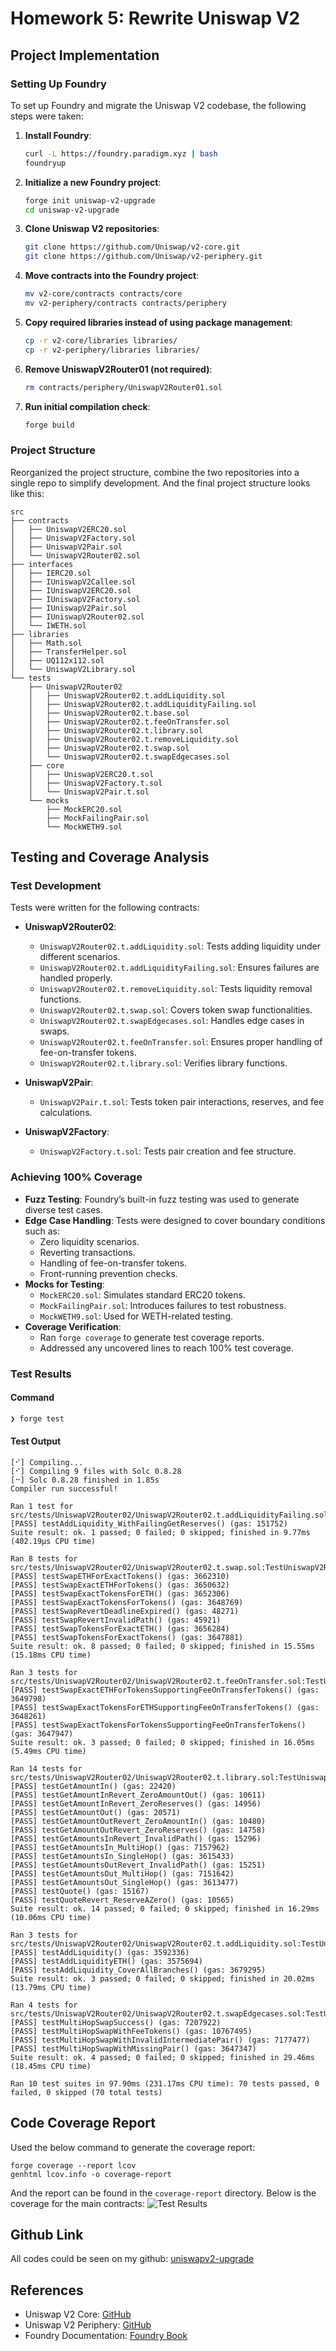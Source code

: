 # Homework 5: Rewrite Uniswap V2

## Project Implementation
### Setting Up Foundry
To set up Foundry and migrate the Uniswap V2 codebase, the following steps were taken:

1. **Install Foundry**:
   ```sh
   curl -L https://foundry.paradigm.xyz | bash
   foundryup
   ```

2. **Initialize a new Foundry project**:
   ```sh
   forge init uniswap-v2-upgrade
   cd uniswap-v2-upgrade
   ```

3. **Clone Uniswap V2 repositories**:
   ```sh
   git clone https://github.com/Uniswap/v2-core.git
   git clone https://github.com/Uniswap/v2-periphery.git
   ```

4. **Move contracts into the Foundry project**:
   ```sh
   mv v2-core/contracts contracts/core
   mv v2-periphery/contracts contracts/periphery
   ```

5. **Copy required libraries instead of using package management**:
   ```sh
   cp -r v2-core/libraries libraries/
   cp -r v2-periphery/libraries libraries/
   ```

6. **Remove UniswapV2Router01 (not required)**:
   ```sh
   rm contracts/periphery/UniswapV2Router01.sol
   ```

7. **Run initial compilation check**:
   ```sh
   forge build
   ```

### Project Structure

Reorganized the project structure, combine the two repositories into a single repo to simplify development.
And the final project structure looks like this:

```
src
├── contracts
│   ├── UniswapV2ERC20.sol
│   ├── UniswapV2Factory.sol
│   ├── UniswapV2Pair.sol
│   └── UniswapV2Router02.sol
├── interfaces
│   ├── IERC20.sol
│   ├── IUniswapV2Callee.sol
│   ├── IUniswapV2ERC20.sol
│   ├── IUniswapV2Factory.sol
│   ├── IUniswapV2Pair.sol
│   ├── IUniswapV2Router02.sol
│   └── IWETH.sol
├── libraries
│   ├── Math.sol
│   ├── TransferHelper.sol
│   ├── UQ112x112.sol
│   └── UniswapV2Library.sol
└── tests
    ├── UniswapV2Router02
    │   ├── UniswapV2Router02.t.addLiquidity.sol
    │   ├── UniswapV2Router02.t.addLiquidityFailing.sol
    │   ├── UniswapV2Router02.t.base.sol
    │   ├── UniswapV2Router02.t.feeOnTransfer.sol
    │   ├── UniswapV2Router02.t.library.sol
    │   ├── UniswapV2Router02.t.removeLiquidity.sol
    │   ├── UniswapV2Router02.t.swap.sol
    │   └── UniswapV2Router02.t.swapEdgecases.sol
    ├── core
    │   ├── UniswapV2ERC20.t.sol
    │   ├── UniswapV2Factory.t.sol
    │   └── UniswapV2Pair.t.sol
    └── mocks
        ├── MockERC20.sol
        ├── MockFailingPair.sol
        └── MockWETH9.sol
```

## Testing and Coverage Analysis
### Test Development
Tests were written for the following contracts:
- **UniswapV2Router02**: 
  - `UniswapV2Router02.t.addLiquidity.sol`: Tests adding liquidity under different scenarios.
  - `UniswapV2Router02.t.addLiquidityFailing.sol`: Ensures failures are handled properly.
  - `UniswapV2Router02.t.removeLiquidity.sol`: Tests liquidity removal functions.
  - `UniswapV2Router02.t.swap.sol`: Covers token swap functionalities.
  - `UniswapV2Router02.t.swapEdgecases.sol`: Handles edge cases in swaps.
  - `UniswapV2Router02.t.feeOnTransfer.sol`: Ensures proper handling of fee-on-transfer tokens.
  - `UniswapV2Router02.t.library.sol`: Verifies library functions.

- **UniswapV2Pair**:
  - `UniswapV2Pair.t.sol`: Tests token pair interactions, reserves, and fee calculations.

- **UniswapV2Factory**:
  - `UniswapV2Factory.t.sol`: Tests pair creation and fee structure.

### Achieving 100% Coverage
- **Fuzz Testing**: Foundry’s built-in fuzz testing was used to generate diverse test cases.
- **Edge Case Handling**: Tests were designed to cover boundary conditions such as:
  - Zero liquidity scenarios.
  - Reverting transactions.
  - Handling of fee-on-transfer tokens.
  - Front-running prevention checks.
- **Mocks for Testing**:
  - `MockERC20.sol`: Simulates standard ERC20 tokens.
  - `MockFailingPair.sol`: Introduces failures to test robustness.
  - `MockWETH9.sol`: Used for WETH-related testing.
- **Coverage Verification**:
  - Ran `forge coverage` to generate test coverage reports.
  - Addressed any uncovered lines to reach 100% test coverage.

### Test Results

#### Command
```sh
❯ forge test
```

#### Test Output
```
[⠊] Compiling...
[⠊] Compiling 9 files with Solc 0.8.28
[⠒] Solc 0.8.28 finished in 1.85s
Compiler run successful!

Ran 1 test for src/tests/UniswapV2Router02/UniswapV2Router02.t.addLiquidityFailing.sol:TestUniswapV2RouterAddLiquidityFailing
[PASS] testAddLiquidity_WithFailingGetReserves() (gas: 151752)
Suite result: ok. 1 passed; 0 failed; 0 skipped; finished in 9.77ms (402.19µs CPU time)

Ran 8 tests for src/tests/UniswapV2Router02/UniswapV2Router02.t.swap.sol:TestUniswapV2RouterSwap
[PASS] testSwapETHForExactTokens() (gas: 3662310)
[PASS] testSwapExactETHForTokens() (gas: 3650632)
[PASS] testSwapExactTokensForETH() (gas: 3652306)
[PASS] testSwapExactTokensForTokens() (gas: 3648769)
[PASS] testSwapRevertDeadlineExpired() (gas: 48271)
[PASS] testSwapRevertInvalidPath() (gas: 45921)
[PASS] testSwapTokensForExactETH() (gas: 3656284)
[PASS] testSwapTokensForExactTokens() (gas: 3647881)
Suite result: ok. 8 passed; 0 failed; 0 skipped; finished in 15.55ms (15.18ms CPU time)

Ran 3 tests for src/tests/UniswapV2Router02/UniswapV2Router02.t.feeOnTransfer.sol:TestUniswapV2RouterFeeOnTransfer
[PASS] testSwapExactETHForTokensSupportingFeeOnTransferTokens() (gas: 3649798)
[PASS] testSwapExactTokensForETHSupportingFeeOnTransferTokens() (gas: 3648261)
[PASS] testSwapExactTokensForTokensSupportingFeeOnTransferTokens() (gas: 3647947)
Suite result: ok. 3 passed; 0 failed; 0 skipped; finished in 16.05ms (5.49ms CPU time)

Ran 14 tests for src/tests/UniswapV2Router02/UniswapV2Router02.t.library.sol:TestUniswapV2RouterLibrary
[PASS] testGetAmountIn() (gas: 22420)
[PASS] testGetAmountInRevert_ZeroAmountOut() (gas: 10611)
[PASS] testGetAmountInRevert_ZeroReserves() (gas: 14956)
[PASS] testGetAmountOut() (gas: 20571)
[PASS] testGetAmountOutRevert_ZeroAmountIn() (gas: 10480)
[PASS] testGetAmountOutRevert_ZeroReserves() (gas: 14758)
[PASS] testGetAmountsInRevert_InvalidPath() (gas: 15296)
[PASS] testGetAmountsIn_MultiHop() (gas: 7157962)
[PASS] testGetAmountsIn_SingleHop() (gas: 3615433)
[PASS] testGetAmountsOutRevert_InvalidPath() (gas: 15251)
[PASS] testGetAmountsOut_MultiHop() (gas: 7151642)
[PASS] testGetAmountsOut_SingleHop() (gas: 3613477)
[PASS] testQuote() (gas: 15167)
[PASS] testQuoteRevert_ReserveAZero() (gas: 10565)
Suite result: ok. 14 passed; 0 failed; 0 skipped; finished in 16.29ms (10.06ms CPU time)

Ran 3 tests for src/tests/UniswapV2Router02/UniswapV2Router02.t.addLiquidity.sol:TestUniswapV2RouterAddLiquidity
[PASS] testAddLiquidity() (gas: 3592336)
[PASS] testAddLiquidityETH() (gas: 3575694)
[PASS] testAddLiquidity_CoverAllBranches() (gas: 3679295)
Suite result: ok. 3 passed; 0 failed; 0 skipped; finished in 20.02ms (13.79ms CPU time)

Ran 4 tests for src/tests/UniswapV2Router02/UniswapV2Router02.t.swapEdgecases.sol:TestUniswapV2RouterSwapEdgeCases
[PASS] testMultiHopSwapSuccess() (gas: 7207922)
[PASS] testMultiHopSwapWithFeeTokens() (gas: 10767495)
[PASS] testMultiHopSwapWithInvalidIntermediatePair() (gas: 7177477)
[PASS] testMultiHopSwapWithMissingPair() (gas: 3647347)
Suite result: ok. 4 passed; 0 failed; 0 skipped; finished in 29.46ms (18.45ms CPU time)

Ran 10 test suites in 97.90ms (231.17ms CPU time): 70 tests passed, 0 failed, 0 skipped (70 total tests)
```
## Code Coverage Report

Used the below command to generate the coverage report:
```
forge coverage --report lcov
genhtml lcov.info -o coverage-report
```

And the report can be found in the `coverage-report` directory.
Below is the coverage for the main contracts:
![Test Results](test_results.png)

## Github Link

All codes could be seen on my github: [uniswapv2-upgrade](https://github.com/chongchen1999/INFO7500-cryptocurrency/tree/main/hw5/uniswapv2-upgrade)

## References
- Uniswap V2 Core: [GitHub](https://github.com/Uniswap/v2-core)
- Uniswap V2 Periphery: [GitHub](https://github.com/Uniswap/v2-periphery)
- Foundry Documentation: [Foundry Book](https://book.getfoundry.sh/)
